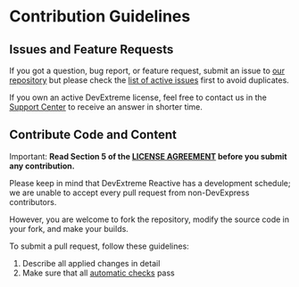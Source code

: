 # Contribution Guidelines

## Issues and Feature Requests

If you got a question, bug report, or feature request, submit an issue to [our repository](https://github.com/DevExpress/devextreme-reactive) but please check the [list of active issues](https://github.com/DevExpress/devextreme-reactive/issues) first to avoid duplicates. 

If you own an active DevExtreme license, feel free to contact us in the [Support Center](https://www.devexpress.com/ask) to receive an answer in shorter time.

## Contribute Code and Content

Important: **Read Section 5 of the [LICENSE AGREEMENT](LICENSE.md#5-submission-of-contributions) before you submit any contribution.**

Please keep in mind that DevExtreme Reactive has a development schedule; we are unable to accept every pull request from non-DevExpress contributors.

However, you are welcome to fork the repository, modify the source code in your fork, and make your builds.

To submit a pull request, follow these guidelines:

1. Describe all applied changes in detail
2. Make sure that all [automatic checks](README_DEVELOPERS.md#tests-and-ci) pass
